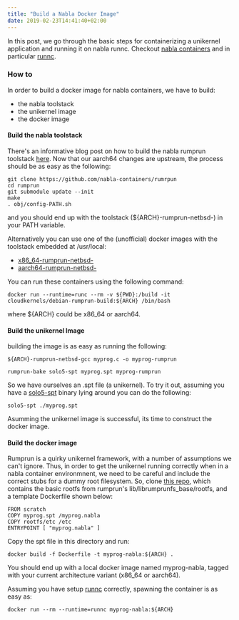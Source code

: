 ```yaml
---
title: "Build a Nabla Docker Image"
date: 2019-02-23T14:41:40+02:00
---
```


In this post, we go through the basic steps for containerizing a unikernel
application and running it on nabla runnc. Checkout [nabla
containers](https://github.com/nabla-containers) and in
particular [runnc](https://github.com/nabla-containers/runnc).

### How to

In order to build a docker image for nabla containers, we have to build:

- the nabla toolstack
- the unikernel image
- the docker image

#### Build the nabla toolstack

There's an informative blog post on how to build the nabla rumprun toolstack
[here](https://blog.cloudkernels.net/posts/building-nabla-aarch64/). Now that
our aarch64 changes are upstream, the process should be as easy as the
following:

```
git clone https://github.com/nabla-containers/rumrpun
cd rumprun
git submodule update --init
make
. obj/config-PATH.sh
```
and you should end up with the toolstack (${ARCH}-rumprun-netbsd-) in your PATH variable.


Alternatively you can use one of the (unofficial) docker images with the
toolstack embedded at /usr/local:

- [x86_64-rumprun-netbsd-](https://hub.docker.com/r/cloudkernels/debian-rumprun-build)
- [aarch64-rumprun-netbsd-](https://hub.docker.com/r/cloudkernels/debian-rumprun-build)

You can run these containers using the following command:

```
docker run --runtime=runc --rm -v ${PWD}:/build -it cloudkernels/debian-rumprun-build:${ARCH} /bin/bash
```

where ${ARCH} could be x86_64 or aarch64.

#### Build the unikernel Image

building the image is as easy as running the following:

```
${ARCH}-rumprun-netbsd-gcc myprog.c -o myprog-rumprun
```

```
rumprun-bake solo5-spt myprog.spt myprog-rumprun
```

So we have ourselves an .spt file (a unikernel). To try it out, assuming you
have a [solo5-spt](https://github.com/Solo5/solo5) binary lying around you can
do the following:

```
solo5-spt ./myprog.spt
```

Asumming the unikernel image is successful, its time to construct the docker image.

#### Build the docker image

Rumprun is a quirky unikernel framework, with a number of assumptions we can't
ignore. Thus, in order to get the unikernel running correctly when in a nabla
container environmnent, we need to be careful and include the correct stubs for
a dummy root filesystem. So, clone [this
repo](https://github.com/cloudkernels/nabla-base), which contains the basic
rootfs from rumprun's lib/librumprunfs_base/rootfs, and a template Dockerfile
shown below:

```
FROM scratch
COPY myprog.spt /myprog.nabla
COPY rootfs/etc /etc
ENTRYPOINT [ "myprog.nabla" ]
```

Copy the spt file in this directory and run:

```
docker build -f Dockerfile -t myprog-nabla:${ARCH} .
```

You should end up with a local docker image named myprog-nabla, tagged with
your current architecture variant (x86_64 or aarch64).

Assuming you have setup [runnc](https://github.com/nabla-containers/runnc)
correctly, spawning the container is as easy as:

```
docker run --rm --runtime=runnc myprog-nabla:${ARCH}
```

